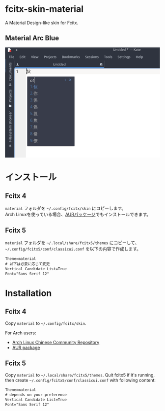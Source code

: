 # fcitx-skin-material
A Material Design-like skin for Fcitx.

## Material Arc Blue

![preview-arc-blue](./preview/material-arc-blue.png)



# インストール
## Fcitx 4
`material` フォルダを `~/.config/fcitx/skin` にコピーします。  
Arch Linuxを使っている場合、[AURパッケージ](https://aur.archlinux.org/packages/fcitx-skin-material/)でもインストールできます。

## Fcitx 5
`material` フォルダを `~/.local/share/fcitx5/themes` にコピーして、 `~/.config/fcitx5/conf/classicui.conf` を以下の内容で作成します。

```
Theme=material
# 以下は必要に応じて変更
Vertical Candidate List=True
Font="Sans Serif 12"
```

# Installation
## Fcitx 4
Copy `material` to `~/.config/fcitx/skin`.

For Arch users:
- [Arch Linux Chinese Community Repository](https://github.com/archlinuxcn/repo)
- [AUR package](https://aur.archlinux.org/packages/fcitx-skin-material/)

## Fcitx 5
Copy `material` to `~/.local/share/fcitx5/themes`. Quit fcitx5 if it's
running, then create `~/.config/fcitx5/conf/classicui.conf` with following
content:

```
Theme=material
# depends on your preference
Vertical Candidate List=True
Font="Sans Serif 12"
```
